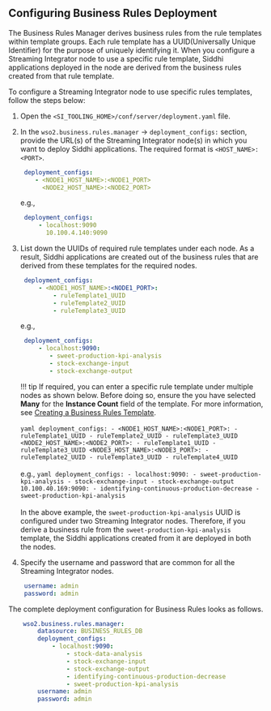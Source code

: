 ## Configuring Business Rules Deployment

The Business Rules Manager derives business rules from the rule templates within template groups. Each rule template has a UUID(Universally Unique Identifier) for the purpose of uniquely identifying it.
When you configure a Streaming Integrator node to use a specific rule template, Siddhi applications deployed in the node are derived from the business rules created from that rule template.

To configure a Streaming Integrator node to use specific rules templates, follow the steps below:

1. Open the `<SI_TOOLING_HOME>/conf/server/deployment.yaml` file.

2. In the `wso2.business.rules.manager` -> `deployment_configs:` section, provide the URL(s) of  the Streaming Integrator node(s) in which you want to deploy Siddhi applications. The required format is `<HOST_NAME>:<PORT>`.
    
    ```yaml
     deployment_configs:
        - <NODE1_HOST_NAME>:<NODE1_PORT>
          <NODE2_HOST_NAME>:<NODE2_PORT>
    ```
   
   e.g.,
   
    ```yaml    
     deployment_configs:
         - localhost:9090
           10.100.4.140:9090
    ```
    
3. List down the UUIDs of required rule templates under each node. As a result, Siddhi applications are created out of the business rules that are derived from these templates for the required nodes.

    ```yaml    
     deployment_configs:
         - <NODE1_HOST_NAME>:<NODE1_PORT>:
             - ruleTemplate1_UUID
             - ruleTemplate2_UUID
             - ruleTemplate3_UUID
    ``` 
    e.g., 
    
    ```yaml
     deployment_configs:
         - localhost:9090:
            - sweet-production-kpi-analysis
            - stock-exchange-input
            - stock-exchange-output
    ```
   !!! tip
       If required, you can enter a specific rule template under multiple nodes as shown below. Before doing so, ensure the you have selected **Many** for the **Instance Count** field of the template. For more information, see [Creating a Business Rules Template](../admin/creating-business-rules-templates.md/#creating-a-business-rules-template).<br/><br/>
       ```yaml
        deployment_configs:
            - <NODE1_HOST_NAME>:<NODE1_PORT>:
                - ruleTemplate1_UUID
                - ruleTemplate2_UUID
                - ruleTemplate3_UUID
              <NODE2_HOST_NAME>:<NODE2_PORT>:
                - ruleTemplate1_UUID
                - ruleTemplate3_UUID
              <NODE3_HOST_NAME>:<NODE3_PORT>:
                - ruleTemplate2_UUID
                - ruleTemplate3_UUID
                - ruleTemplate4_UUID
       ```<br/><br/>
       e.g.,
       ```yaml
        deployment_configs:
            - localhost:9090:
                - sweet-production-kpi-analysis
                - stock-exchange-input
                - stock-exchange-output
              10.100.40.169:9090:
                - identifying-continuous-production-decrease
                - sweet-production-kpi-analysis
       ```<br/><br/>
       In the above example, the `sweet-production-kpi-analysis` UUID is configured under two Streaming Integrator nodes. Therefore, if you derive a business rule from the `sweet-production-kpi-analysis` template, the Siddhi applications created from it are deployed in both the nodes.
       
4. Specify the username and password that are common for all the Streaming Integrator nodes.

    ```yaml
     username: admin
     password: admin
    ```

The complete deployment configuration for Business Rules looks as follows.

```yaml
    wso2.business.rules.manager:
        datasource: BUSINESS_RULES_DB
        deployment_configs:
            - localhost:9090:
                - stock-data-analysis
                - stock-exchange-input
                - stock-exchange-output
                - identifying-continuous-production-decrease
                - sweet-production-kpi-analysis
        username: admin
        password: admin
```